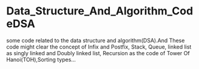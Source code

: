 # Data_Structure_And_Algorithm_CodeDSA
some code related to the data structure and algorithm(DSA).And These code might clear the concept of Infix and Postfix, Stack, Queue, linked list as singly linked and Doubly linked list, Recursion as the code of Tower Of Hanoi(TOH),Sorting types...
